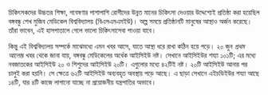 চিকিৎসকদের উচ্চতর শিক্ষা, গবেষণার পাশাপাশি রোগীদের উন্নত মানের চিকিৎসা দেওয়ার উদ্দেশ্যেই প্রতিষ্ঠা করা হয়েছিল বঙ্গবন্ধু শেখ মুজিব মেডিকেল বিশ্ববিদ্যালয় (বিএসএমএমইউ)। অল্প সময়ে প্রতিষ্ঠানটি মানুষের আস্থাও অর্জন করেছে। তাঁরা ভাবেন, এই হাসপাতালে গেলে ভালো চিকিৎসাসেবা পাওয়া যাবে।

কিন্তু এই বিশ্ববিদ্যালয় সম্পর্কে মাঝেমধ্যে এমন খবর আসে, যাতে আস্থা ধরে রাখা কঠিন হয়ে পড়ে। ২০ জুন *প্রথম আলো*র খবর থেকে জানা যায়, বঙ্গবন্ধু মেডিকেলের অর্ধেক আইসিইউ নষ্ট। সেখানে আইসিইউর শয্যা ১০১টি; এর মধ্যে নবজাতকের আইসিইউ ২০ ও শিশুদের আইসিইউ ২০টি। এগুলোর মধ্যে ৪২টিই নষ্ট। ২০টি আইসিইউ আনার পর চালুই করা হয়নি। সে ক্ষেত্রে ৬২টি আইসিইউ অব্যবহৃত অবস্থায় পড়ে আছে। এ ছাড়া সেখানে এইচডিইউর শয্যা আছে ১৪টি, যার ৪টি কাজে লাগানো যাচ্ছে না প্রয়োজনীয় যন্ত্রপাতির অভাবে।
